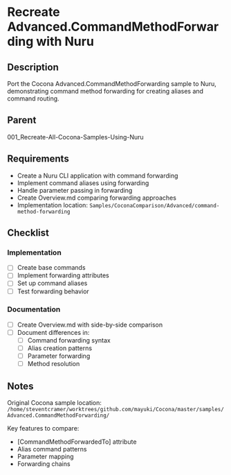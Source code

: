 # Recreate Advanced.CommandMethodForwarding with Nuru

## Description

Port the Cocona Advanced.CommandMethodForwarding sample to Nuru, demonstrating command method forwarding for creating aliases and command routing.

## Parent
001_Recreate-All-Cocona-Samples-Using-Nuru

## Requirements

- Create a Nuru CLI application with command forwarding
- Implement command aliases using forwarding
- Handle parameter passing in forwarding
- Create Overview.md comparing forwarding approaches
- Implementation location: `Samples/CoconaComparison/Advanced/command-method-forwarding`

## Checklist

### Implementation
- [ ] Create base commands
- [ ] Implement forwarding attributes
- [ ] Set up command aliases
- [ ] Test forwarding behavior

### Documentation
- [ ] Create Overview.md with side-by-side comparison
- [ ] Document differences in:
  - [ ] Command forwarding syntax
  - [ ] Alias creation patterns
  - [ ] Parameter forwarding
  - [ ] Method resolution

## Notes

Original Cocona sample location: `/home/steventcramer/worktrees/github.com/mayuki/Cocona/master/samples/Advanced.CommandMethodForwarding/`

Key features to compare:
- [CommandMethodForwardedTo] attribute
- Alias command patterns
- Parameter mapping
- Forwarding chains